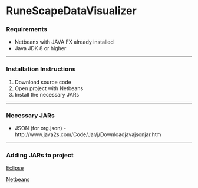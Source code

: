 # RuneScapeDataVisualizer

<h3>Requirements</h3>
<ul>
  <li>Netbeans with JAVA FX already installed</li>
  <li>Java JDK 8 or higher</li>
</ul>

-------------------------------------------------------------------------------

<h3>Installation Instructions</h3>
<ol>
  <li>Download source code</li>
  <li>Open project with Netbeans</li>
  <li>Install the necessary JARs</li>
</ol>

-------------------------------------------------------------------------------

<h3>Necessary JARs</h3>
<ul>
  <li>JSON (for org.json) - http://www.java2s.com/Code/Jar/j/Downloadjavajsonjar.htm</li>
</ul>

-------------------------------------------------------------------------------

<h3>Adding JARs to project</h3>

[Eclipse](https://stackoverflow.com/questions/3280353/how-to-import-a-jar-in-eclipse)

[Netbeans](https://users.cs.fiu.edu/~downeyt/webdev/netbeans.html)
